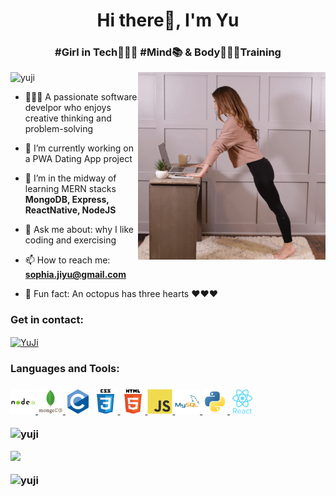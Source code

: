<h1 align="center">Hi there👋, I'm Yu</h1>
<h3 align="center">#Girl in Tech👩🏻‍💻 #Mind📚 & Body🧘🏻‍♀️Training</h3>
<img align="right" alt="code and yoga" width="300" border-radius=25px src="pro.webp">

<p align="left"> <img src="https://komarev.com/ghpvc/?username=YuJi-2023&label=Profile%20views&color=0e75b6&style=flat" alt="yuji" /> </p>

- 👩🏻‍💻 A passionate software develpor who enjoys creative thinking and problem-solving

- 📖 I’m currently working on a PWA Dating App project

- 🌱 I’m in the midway of learning MERN stacks **MongoDB, Express, ReactNative, NodeJS**
   
- 💬 Ask me about: why I like coding and exercising
  
- 📫 How to reach me: **sophia.jiyu@gmail.com**
  
- 🐙 Fun fact: An octopus has three hearts ❤️❤❤️

<h3 align="left">Get in contact:</h3>
<p align="left">
<a href="https://www.linkedin.com/in/yu-ji-785718113/" target="_blank"><img align="center" src="https://raw.githubusercontent.com/rahuldkjain/github-profile-readme-generator/master/src/images/icons/Social/linked-in-alt.svg" alt="YuJi" height="30" width="40" /></a>
</p>

<h3 align="left">Languages and Tools:<h3>
<p align="left"> <a href="https://nodejs.org/" target="_blank" rel="noreferrer">
  <img src="https://raw.githubusercontent.com/devicons/devicon/master/icons/nodejs/nodejs-original-wordmark.svg" alt="Node.js" width="40" height="40"/>
</a> <a href="https://www.mongodb.com/cloud/atlas" target="_blank" rel="noreferrer">
  <img src="https://raw.githubusercontent.com/devicons/devicon/master/icons/mongodb/mongodb-original-wordmark.svg" alt="MongoDB Atlas" width="40" height="40"/>
</a> <a href="https://www.cprogramming.com/" target="_blank" rel="noreferrer"> <img src="https://raw.githubusercontent.com/devicons/devicon/master/icons/c/c-original.svg" alt="c" width="40" height="40"/></a> <a href="https://www.w3schools.com/css/" target="_blank" rel="noreferrer"> <img src="https://raw.githubusercontent.com/devicons/devicon/master/icons/css3/css3-original-wordmark.svg" alt="css3" width="40" height="40"/> </a> <a href="https://www.w3.org/html/" target="_blank" rel="noreferrer"> <img src="https://raw.githubusercontent.com/devicons/devicon/master/icons/html5/html5-original-wordmark.svg" alt="html5" width="40" height="40"/> </a><a href="https://developer.mozilla.org/en-US/docs/Web/JavaScript" target="_blank" rel="noreferrer"> <img src="https://raw.githubusercontent.com/devicons/devicon/master/icons/javascript/javascript-original.svg" alt="javascript" width="40" height="40"/> </a> <a href="https://www.mysql.com/" target="_blank" rel="noreferrer"> <img src="https://raw.githubusercontent.com/devicons/devicon/master/icons/mysql/mysql-original-wordmark.svg" alt="mysql" width="40" height="40"/> </a> <a href="https://www.python.org" target="_blank" rel="noreferrer"> <img src="https://raw.githubusercontent.com/devicons/devicon/master/icons/python/python-original.svg" alt="python" width="40" height="40"/> </a> <a href="https://reactjs.org/" target="_blank" rel="noreferrer"> <img src="https://raw.githubusercontent.com/devicons/devicon/master/icons/react/react-original-wordmark.svg" alt="react" width="40" height="40"/> </a> </p>

<p><img align="center" src="https://github-readme-stats.vercel.app/api/top-langs?username=YuJi-2023&show_icons=true&locale=en&layout=compact" alt="yuji" /></p>
<img height="180em" src="https://github-readme-stats.vercel.app/api?username=YuJi-2023&show_icons=true&hide_border=true&&count_private=true&include_all_commits=true" />

<p><img align="center" src="https://github-readme-streak-stats.herokuapp.com/?user=YuJi-2023&" alt="yuji" /></p>
